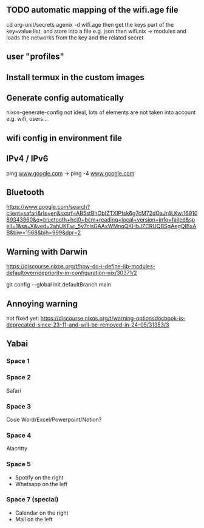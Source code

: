 ## TODO automatic mapping of the wifi.age file
cd org-unit/secrets
agenix -d wifi.age 
then get the keys part of the key=value list, and store into a file e.g. json
then wifi.nix -> modules and loads the networks from the key and the related secret

## user "profiles"

## Install termux in the custom images

## Generate config automatically

nixos-generate-config
not ideal, lots of elements are not taken into account e.g. wifi, users...

## wifi config in environment file

## IPv4 / IPv6

ping www.google.com -> ping -4 www.google.com

## Bluetooth

https://www.google.com/search?client=safari&rls=en&sxsrf=AB5stBhObIZTXIPfsk6g7cM72dOaJr4LKw:1691089343860&q=bluetooth+hci0+bcm+reading+local+version+info+failed&spell=1&sa=X&ved=2ahUKEwi_5v7clsGAAxWMnqQKHbJZCRUQBSgAegQIBxAB&biw=1568&bih=999&dpr=2

## Warning with Darwin

https://discourse.nixos.org/t/how-do-i-define-lib-modules-defaultoverridepriority-in-configuration-nix/30371/2

git config --global init.defaultBranch main

## Annoying warning
not fixed yet:
https://discourse.nixos.org/t/warning-optionsdocbook-is-deprecated-since-23-11-and-will-be-removed-in-24-05/31353/3

## Yabai
### Space 1

### Space 2

Safari

### Space 3

Code
Word/Excel/Powerpoint/Notion?

### Space 4

Alacritty

### Space 5
- Spotify on the right
- Whatsapp on the left

### Space 7 (special)

- Calendar on the right
- Mail on the left
